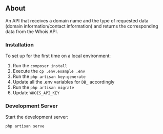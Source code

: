 ## About

An API that receives a domain name and the type of requested data (domain information/contact information) and returns the corresponding data from the Whois API.

### Installation

To set up for the first time on a local environment:

1. Run the `composer install`
2. Execute the `cp .env.example .env`
3. Run the `php artisan key:generate`
4. Update all the .env variables for `DB_` accordingly
6. Run the `php artisan migrate`
7. Update `WHOIS_API_KEY`

### Development Server

Start the development server:

```bash
php artisan serve
```
